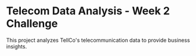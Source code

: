# Telecom Data Analysis - Week 2 Challenge  
This project analyzes TellCo's telecommunication data to provide business insights.  
